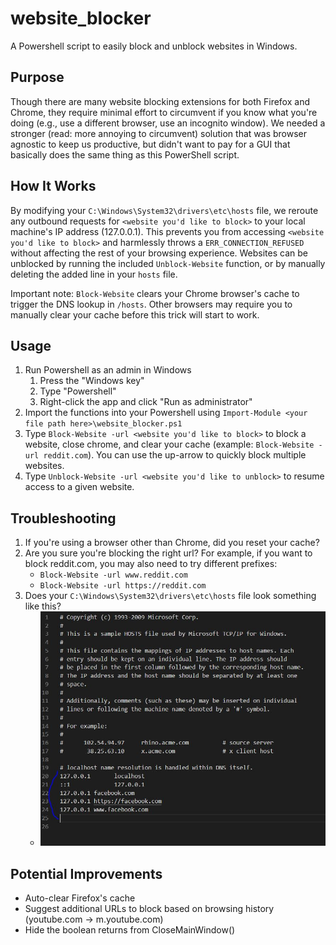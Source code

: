# website_blocker
 A Powershell script to easily block and unblock websites in Windows.


## Purpose
Though there are many website blocking extensions for both Firefox and Chrome, they require minimal effort to circumvent if you know what you're doing (e.g., use a different browser, use an incognito window). We needed a stronger (read: more annoying to circumvent) solution that was browser agnostic to keep us productive, but didn't want to pay for a GUI that basically does the same thing as this PowerShell script. 


## How It Works
By modifying your `C:\Windows\System32\drivers\etc\hosts` file, we reroute any outbound requests for `<website you'd like to block>` to your local machine's IP address (127.0.0.1). This prevents you from accessing `<website you'd like to block>` and harmlessly throws a `ERR_CONNECTION_REFUSED` without affecting the rest of your browsing experience. Websites can be unblocked by running the included `Unblock-Website` function, or by manually deleting the added line in your `hosts` file.

Important note: `Block-Website` clears your Chrome browser's cache to trigger the DNS lookup in `/hosts`. Other browsers may require you to manually clear your cache before this trick will start to work.


 ## Usage
 1. Run Powershell as an admin in Windows
    1. Press the "Windows key"
    2. Type "Powershell"
    3. Right-click the app and click "Run as administrator"
 2. Import the functions into your Powershell using `Import-Module <your file path here>\website_blocker.ps1`
 3. Type `Block-Website -url <website you'd like to block>` to block a website, close chrome, and clear your cache (example: `Block-Website -url reddit.com`). You can use the up-arrow to quickly block multiple websites.
 4. Type `Unblock-Website -url <website you'd like to unblock>` to resume access to a given website.


## Troubleshooting
1. If you're using a browser other than Chrome, did you reset your cache?
2. Are you sure you're blocking the right url? For example, if you want to block reddit.com, you may also need to try different prefixes:
   - `Block-Website -url www.reddit.com`
   - `Block-Website -url https://reddit.com`
3. Does your `C:\Windows\System32\drivers\etc\hosts` file look something like this?
   - ![example of a hosts file](./example.jpg)



## Potential Improvements
- Auto-clear Firefox's cache
- Suggest additional URLs to block based on browsing history (youtube.com -> m.youtube.com)
- Hide the boolean returns from CloseMainWindow()